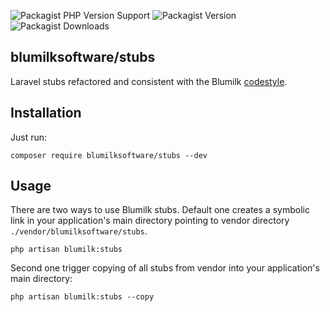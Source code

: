 ![Packagist PHP Version Support](https://img.shields.io/packagist/php-v/blumilksoftware/stubs?style=for-the-badge) ![Packagist Version](https://img.shields.io/packagist/v/blumilksoftware/stubs?style=for-the-badge) ![Packagist Downloads](https://img.shields.io/packagist/dt/blumilksoftware/stubs?style=for-the-badge)

## blumilksoftware/stubs
Laravel stubs refactored and consistent with the Blumilk [codestyle](https://github.com/blumilksoftware/codestyle).

## Installation
Just run:
```
composer require blumilksoftware/stubs --dev
```

## Usage
There are two ways to use Blumilk stubs. Default one creates a symbolic link in your application's main directory pointing to vendor directory `./vendor/blumilksoftware/stubs`.
```
php artisan blumilk:stubs
```

Second one trigger copying of all stubs from vendor into your application's main directory:
```
php artisan blumilk:stubs --copy
```
